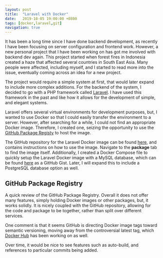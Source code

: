 ```yaml
---
layout: post
title:  "Laravel with Docker"
date:   2019-10-05 19:00:00 +0800
tags: [docker,laravel,git]
navigation: true
---
```

It has been a long time since I have done backend development, as recently I have been focusing on server configuration and frontend work. However, a new personal project that I have been working on has got me involved with backend dev again. This project started when forest fires in Indonesia created a haze that affected several countries in South East Asia. Many people were affected, including myself, and I started to read more into the issue, eventually coming across an idea for a new project.

The project would require a simple system at first, that would later expand to include more complex additions. For the backend of the system, I decided to go with a PHP framework called [Laravel](https://laravel.com). I have used this framework in the past and like how it allows for the development of simple, and elegant systems.

Laravel offers several virtual environments for development purposes, but, I wanted to use Docker so that I could easily transfer the environment to a server. However, after searching for a while, I could not find an appropriate Docker image. Therefore, I created one, seizing the opportunity to use the [GitHub Package Registy](https://help.github.com/en/articles/about-github-package-registry#about-github-package-registry) to host the image.

The GitHub repository for the Laravel Docker image can be found [here](https://github.com/jonathanstaniforth/laravel-docker), and contains instructions on how to use the image. Navigate to the **package** tab to find the image itself. Additionally, I created a Docker Compose file to quickly setup the Laravel Docker image with a MySQL database, which can be found [here](https://gist.github.com/jonathanstaniforth/e03cfd0a91566d382f300d3853b63ffb) as a GitHub Gist. Later, I will expand this to include a PostgreSQL database option as well.

## GitHub Package Registry
A quick review of the GitHub Package Registry. Overall it does not offer many features, simply holding Docker images or other packages, but, it works solidly. It is nicely coupled with the GitHub repository, allowing for the code and package to be together, rather than split over different services.

One comment is that it seems GitHub is directing Docker image tags toward semantic versioning, moving away from the controversial latest tag, which [Docker Hub](https://www.docker.com/blog/introducing-docker-hub-improved-tag-ux/) has been working on as well.

Over time, it would be nice to see features such as auto-build, and references to particular commits being added.
